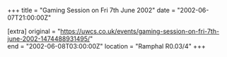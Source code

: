 +++
title = "Gaming Session on Fri 7th June 2002"
date = "2002-06-07T21:00:00Z"

[extra]
original = "https://uwcs.co.uk/events/gaming-session-on-fri-7th-june-2002-1474488931495/"    
end = "2002-06-08T03:00:00Z"
location = "Ramphal R0.03/4"
+++




